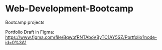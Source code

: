 # Web-Development-Bootcamp
Bootcamp projects

Portfolio Draft in Figma:  https://www.figma.com/file/BqwbfRNTAboVByTC1AY5SZ/Portfolio?node-id=0%3A1
